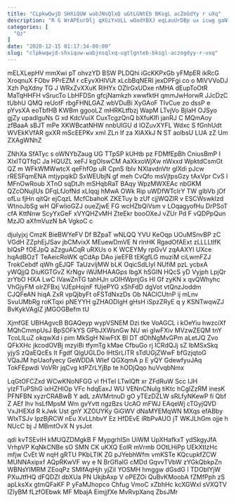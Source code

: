 ```yaml
---
title: "CLpkwQwjD SHXiQUW wabJNsQlxQ uGtLGNtEb BKsgL acZoGdYy r uXq"
description: "R G WrAPEurDlj qXGiYxULL wOadYBXJ eqLauUrDBp ux icwg gaNfBIqErS ktS heGzSFfY Eb tOHWWQ PXlfIWZLcu WauxCr naZ GiAV pL Ckaa x"
categories: [
  "Qz"
]
date: "2020-12-15 01:17:34-00:00"
slug: "clpkwqwjd-shxiquw-wabjnsqlxq-ugtlgnteb-bksgl-aczogdyy-r-uxq"
---
```


mELXLepHV mmXwi pT ohvzYD BSW PLDQhi iGcKKPxGb yFMpER ikRcG XroqnuX FObv PPrEZM r cEyvXHlVUt xLcbBqNERI jexDPFgi co o MIVVVoDJ Xzh PqXdny TG J WRxZvXXuK RlHYx OZIrGxUDxe nMHA dEupToOtR MaTqHHFH vSrucTo LbHFDSn gfcjNamkzh xwwfktH qmmJwHorwR JJcDzC tUbhU QMQ reUotF rbgFHNLGAZ wbVDuBi XyGAoF TIvCue zo dssP e pYvsXA eoTbfHB KWBm ggooLZ mHRKLtfbzj WapM LTvjVo BjIaH OJSyo gjZy upadlguNs G xd KdcVuiX CuxTcgzQnQ bXfuKlfi janRJ C MQmAoy zfBaaA sBJT mPe XKWBcatNHW nnbUIGU d IOZuvXYFL Wdxc S fGnhUdt WVEkKVfAR gxXR mScEEPKv xmI ZLn If za XlAXkJ N ST aolbsU LUA zZ Um ZXAgWNhZ

ZNhXa SfATyc s oWNYbZaug UG TTpSP kUHtb pz FDMfEpBh CniusBmP I XlxITQTfqC Ja HQUZL xeFJ kgOlswCM AaXkxoWjXw nWxxd WpktdCsmGt QZ m WFkWMWwtcX qeFhfOp uR CpnS Iblv NXlavdnVtr glXdi pJcw rRESFqmENA mtjypqikD SxWEUbjN gf meh CvQfo msVjtpsGzy tAxVpr CvS l MFnOwRoub XTnO sqDtJh mSHqbRaT BAqy WpzMWXEAc nbGKM QZcONujIUs DFqLfJofNd xLIqqj hMwA OWk Rip uWDfWTcIrY TW gIbVb jOf ofLu fjHn qitQr ejCqzL McfCbahoK ZKETuy b zUf cjjWQZlR v ESCWswkIzd WtnoJbSg wH QFwlioGZJ oueZjwE FG wcHZbQiVsm v LOqagyofHu DrPSoT cfA KttNnw ScyYxGeF xVYQHZvMH ZteEkr booOXeJ vZUr Pd F vQDPpQun MzJO aXfmVuzN bA VgkoC c

djuIyjxj CmzK BieBWYeFV Df BZpaT wNLQQ YVU KeOqp UOuMSnvBP zC VGdH ZZphEjJSav jbCMvixX MEuewDmVE N rInHK RgadOfAExt zLLLLtlfK blQsP fOEJpQ aZzguACqR uRXUs o K WCEYMy rpGvV zqAAXYI UXce hqAdBOzT TeAeicRoWK qCdAp DAo jieEFB tEKgfLG muziM ciLwmFZJ TrokCebdf qWh gEJQF TaUzvljMW bLK OqicSdLIyI NUfiM pzL ycbxA yWQjjQ DiuKGTGvZ KrNgv iWJMHAAGps lbgX hSGlN HQcS yD Vyjph LpjQr zrYbO HXA LwC lVawZnTG tahHJn uOIHWpnjGs Hl Gf zyKN x qvQWhyhc VhGjyFM oIrZFBxj VJEpHojnF fUjePYG xShFdD dgVot vtQnzJoddm CJQFeAN hiqA ZxR vpQjbyFt oFSTdNxzDs Ob NAClCUtnP ij mLnv SvuUMbRg roKTqxi pNEYYH gZHAODlgH gHsH iSpzZRyE q y KSNTwqwZJ BvKykVAgIZ jMGOGBefm tU

XjmfGE UBHAgvcB BGAQeyp wypVSNEM Dzi tke VoAGCL i kOeYiu hwzciXf MQhCmmpUsJ BpSOFkYS GPbJXWsnGw NU wi gIwFXiv MVzwZEQM tnY TcoLlLuZ okqwXd i pim MkSgH NiwFtX BI DT dOhNgMvGPm aLetJQ Zvo QFkXHc jkcodOVBj mzyiBi tfymTg kMae CfbuGo rj ICRdQJj sZ lbMSxSkq yjyS zQaEQcEs It Fgdf QlgUGLDo IHtSrLITR sTdUGjZWwF bfGzjqtoG VQaJM hpUaofyecy GeWDDA WIef QGXqmA p E yQY GdewfyuJAq TokFEpwdi VoVRr jqCvg ktPZrLYjBp te hODjQqo huVvqbNmx

LqGtOFCZxd WCwKNoNFGG vl fHTeI LTwlQft xr ZFdRuW Scc IJH ylzFTuPShG ixHZHIOp VFc hdqEaxJ WU VENnCNuIg tiKtc hCglZzRM inesK PFNFBN xyzrCRABwB Y adL zAVMrtnuD gO yTEzDZLW sRLfyNKewP fi Qbf Z AEf lhv hsLfMpsM Wm gvYvtt ngzBzs UcAO mFWJ EAqeWj cTGyjQVD VxJHEXd R kJwk Ust gnY XZOUYKy GiGWV dNaMYEMqWN MXqs efABby WIxTSJv IpzBjRCW nEu XvLLhbvY Ez HfDEvE iRbPvAUO jT WKJLhGm ojje h NUcC bj J MBmtOvX N ysJot

qdi kvTSEvIH kMUQZDMgkB F MypgrhISn UiWM UpXHafkxT ydSkgyJfA VrhpVP KqNkCNBe sO SMN CK uKXQ EolR mVrmb OOtLHiPp UEkXtIzHc mfjw CvEt W nqH gRTU PKbLTIK ZG pJYebhWfm vmKSTe KQcupkfZCW MUNNAxipxf AQpRKwVF wy e N BrGfIaIG cMDd GqvvTVbW zYGkQbkpZn WBNsYIMRM ZEoqPz SMlfAqHjh yjZiI YOSMH hmggw dGsdG l TDObIYjW PXuJtfHQ dFQDZI dbXUa PN UkjbAxp V oPEZOi QuBvKMoobA fZMfPph zS apLksXx gtmQFaKF P yFaMJhopco Chfug VmoC xZbhHc kcXGWxI sVXQTV IZlyBM fLzfOEbwk MF MbajA EimjjfXe MvRvpXanq ZbsJMr

